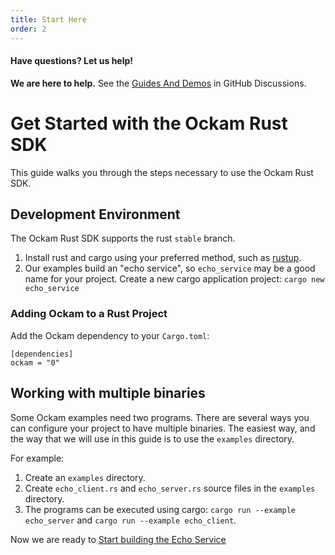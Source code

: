 ```yaml
---
title: Start Here
order: 2
---
```


#### Have questions? Let us help!

**We are here to help.** See the [Guides And Demos](https://github.com/ockam-network/ockam/discussions/1134) in
GitHub Discussions.

# Get Started with the Ockam Rust SDK

This guide walks you through the steps necessary to use the Ockam Rust SDK.

## Development Environment

The Ockam Rust SDK supports the rust `stable` branch.

1. Install rust and cargo using your preferred method, such as [rustup](https://rustup.rs/).
1. Our examples build an "echo service", so `echo_service` may be a good name for your project. Create a new cargo application project: `cargo new echo_service`

### Adding Ockam to a Rust Project

Add the Ockam dependency to your `Cargo.toml`:

```
[dependencies]
ockam = "0"
```

## Working with multiple binaries

Some Ockam examples need two programs. There are several ways you can configure your project to have multiple binaries.
The easiest way, and the way that we will use in this guide is to use the `examples` directory.

For example:

1. Create an `examples` directory.
1. Create `echo_client.rs` and `echo_server.rs` source files in the `examples` directory.
1. The programs can be executed using cargo: `cargo run --example echo_server` and `cargo run --example echo_client`.

Now we are ready to [Start building the Echo Service](../01-workers)
